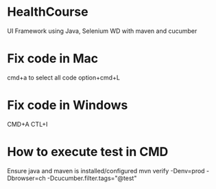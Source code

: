 # HealthCourse
UI Framework using Java, Selenium WD with maven and cucumber

# Fix code in Mac
cmd+a to select all code
option+cmd+L

# Fix code in Windows
CMD+A
CTL+I

# How to execute test in CMD
Ensure java and maven is installed/configured
mvn verify -Denv=prod -Dbrowser=ch -Dcucumber.filter.tags="@test"


